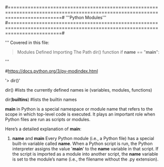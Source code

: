 #===============================================================================================================================#
'''Python Modules'''
#===============================================================================================================================#

'''
  Covered in this file:
  > Modules Defined
  > Importing
  > The Path
  > dir() function
  > if __name__ == "__main__":

'''

#https://docs.python.org/3/py-modindex.html

'> dir()'

dir() #lists the currently defined names ie (variables, modules, functions)

dir(__builtins__) #lists the builtin names


__main__ in Python is a special namespace or module name that refers to the scope in which top-level code is executed. It plays an important role when Python files are run as scripts or modules.

Here’s a detailed explanation of __main__:

1. __name__ and __main__
Every Python module (i.e., a Python file) has a special built-in variable called __name__.
When a Python script is run, the Python interpreter assigns the value '__main__' to the __name__ variable in that script.
If the script is imported as a module into another script, the __name__ variable is set to the module’s name (i.e., the filename without the .py extension).